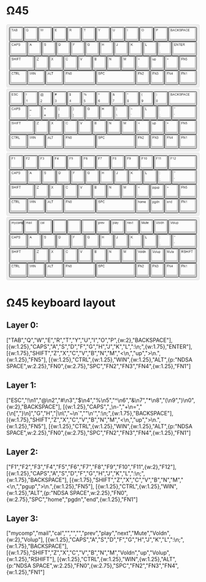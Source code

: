 # Ω45
![omega45_0](omega45_0.jpg)
![omega45_1](omega45_1.jpg)
![omega45_2](omega45_2.jpg)
![omega45_3](omega45_3.jpg)

# Ω45 keyboard layout

## Layer 0:

["TAB","Q","W","E","R","T","Y","U","I","O","P",{w:2},"BACKSPACE"],
[{w:1.25},"CAPS","A","S","D","F","G","H","J","K","L",":\n;",{w:1.75},"ENTER"],
[{w:1.75},"SHIFT","Z","X","C","V","B","N","M","<\n,","up",">\n.",{w:1.25},"FN5"],
[{w:1.25},"CTRL",{w:1.25},"WIN",{w:1.25},"ALT",{p:"NDSA SPACE",w:2.25},"FN0",{w:2.75},"SPC","FN2","FN3","FN4",{w:1.25},"FN1"]

## Layer 1:

["ESC","!\n1","@\n2","#\n3","$\n4","%\n5","^\n6","&\n7","*\n8","(\n9",")\n0",{w:2},"BACKSPACE"],
[{w:1.25},"CAPS","_\n-","+\n=","{\n[","}\n]","G","H","|\n\\","~\n`","\"\n'",":\n;",{w:1.75},"BACKSPACE"],
[{w:1.75},"SHIFT","Z","X","C","V","B","N","M","<\n,","up",">\n.",{w:1.25},"FN5"],
[{w:1.25},"CTRL",{w:1.25},"WIN",{w:1.25},"ALT",{p:"NDSA SPACE",w:2.25},"FN0",{w:2.75},"SPC","FN2","FN3","FN4",{w:1.25},"FN1"]

## Layer 2:

["F1","F2","F3","F4","F5","F6","F7","F8","F9","F10","F11",{w:2},"F12"],
[{w:1.25},"CAPS","A","S","D","F","G","H","J","K","L",":\n;",{w:1.75},"BACKSPACE"],
[{w:1.75},"SHIFT","Z","X","C","V","B","N","M","<\n,","pgup",">\n.",{w:1.25},"FN5"],
[{w:1.25},"CTRL",{w:1.25},"WIN",{w:1.25},"ALT",{p:"NDSA SPACE",w:2.25},"FN0",{w:2.75},"SPC","home","pgdn","end",{w:1.25},"FN1"]

## Layer 3:

["mycomp","mail","cal","","","","prev","play","next","Mute","Voldn",{w:2},"Volup"],
[{w:1.25},"CAPS","A","S","D","F","G","H","J","K","L",":\n;",{w:1.75},"BACKSPACE"],
[{w:1.75},"SHIFT","Z","X","C","V","B","N","M","Voldn","up","Volup",{w:1.25},"RSHIFT"],
[{w:1.25},"CTRL",{w:1.25},"WIN",{w:1.25},"ALT",{p:"NDSA SPACE",w:2.25},"FN0",{w:2.75},"SPC","FN2","FN3","FN4",{w:1.25},"FN1"]

